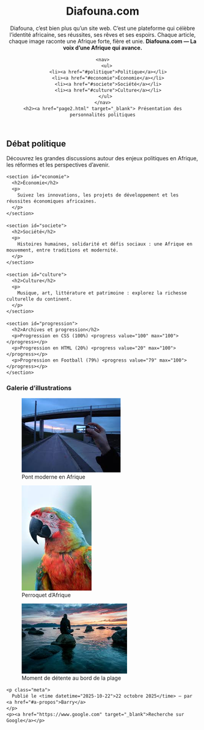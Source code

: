 <!DOCTYPE html>
<html lang="fr">
<head>
  <meta charset="UTF-8">
  <meta name="viewport" content="width=device-width, initial-scale=1.0">
  <meta name="description" content="Diafouna — site web d'informations africaines">
  <title>Diafouna.com — La voix d’une Afrique qui avance</title>
  <link rel="stylesheet" href="css/style.css">
   <link rel="stylesheet" href="css/style2.css">
</head>

<body>
  <header>
    <h1>Diafouna.com</h1>
    <p >
      Diafouna, c’est bien plus qu’un site web.  
      C’est une plateforme qui célèbre l’identité africaine, ses réussites, ses rêves et ses espoirs.  
      Chaque article, chaque image raconte une Afrique forte, fière et unie.  
      <strong>Diafouna.com — La voix d’une Afrique qui avance.</strong>
    </p>

    <nav>
       <ul>
        <li><a href="#politique">Politique</a></li>
        <li><a href="#economie">Économie</a></li>
        <li><a href="#societe">Société</a></li>
        <li><a href="#culture">Culture</a></li>
      </ul>
    </nav>
    <h2><a href="page2.html" target="_blank"> Présentation des personnalités politiques
</h2>
  </header>

  <main>
    <section id="politique">
      <h2>Débat politique</h2>
      <p>
        Découvrez les grandes discussions autour des enjeux politiques en Afrique, les réformes et les perspectives d’avenir.
      </p>
    </section>

    <section id="economie">
      <h2>Économie</h2>
      <p>
        Suivez les innovations, les projets de développement et les réussites économiques africaines.
      </p>
    </section>

    <section id="societe">
      <h2>Société</h2>
      <p>
        Histoires humaines, solidarité et défis sociaux : une Afrique en mouvement, entre traditions et modernité.
      </p>
    </section>

    <section id="culture">
      <h2>Culture</h2>
      <p>
        Musique, art, littérature et patrimoine : explorez la richesse culturelle du continent.
      </p>
    </section>

    <section id="progression">
      <h2>Archives et progression</h2>
      <p>Progression en CSS (100%) <progress value="100" max="100"></progress></p>
      <p>Progression en HTML (20%) <progress value="20" max="100"></progress></p>
      <p>Progression en Football (79%) <progress value="79" max="100"></progress></p>
    </section>
  </main>

  <footer>
    <h3>Galerie d’illustrations</h3>
    <div class="galerie">
      <figure>
        <img src="image/image.jpg" alt="Pont africain">
        <figcaption>Pont moderne en Afrique</figcaption>
      </figure>
      <figure>
        <img src="image/peroquet.jpg" alt="Perroquet coloré">
        <figcaption>Perroquet d’Afrique</figcaption>
      </figure>
      <figure>
        <img src="image/photo.jpg" alt="Bord de plage">
        <figcaption>Moment de détente au bord de la plage</figcaption>
      </figure>
    </div>

    <p class="meta">
      Publié le <time datetime="2025-10-22">22 octobre 2025</time> — par <a href="#a-propos">Barry</a>
    </p>
    <p><a href="https://www.google.com" target="_blank">Recherche sur Google</a></p>
  </footer>
</body>
</html>
